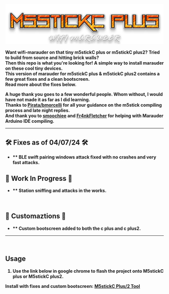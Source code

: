 ![Header](Images/main-header.png)
<br>

<b>Want wifi-marauder on that tiny m5stickC plus or m5stickC plus2? Tried to build from source and hitting brick walls? <br> Then this repo is what you're looking for! A simple way to install marauder on these cool tiny devices. <br> 
This version of marauder for m5stickC plus & m5stickC plus2 contains a few great fixes and a clean bootscreen.<br>
Read more about the fixes below. 
<br>


<b>A huge thank you goes to a few wonderful people. Whom without, I would have not made it as far as I did learning.</b> <br>
<b>Thanks to <a href=https://github.com/bmorcelli>Pirata/bmorcelli</a> for all your guidance on the m5stick compiling process and late night replies.</b> <br>
<b>And thank you to <a href=https://github.com/smoochiee>smoochiee</a> and <a href=https://github.com/Fr4nkFletcher>Fr4nkFletcher</a> for helping with Marauder Arduino IDE compiling.</b><br>



<hr>

## 🛠️ Fixes as of 04/07/24 🛠️
- ** BLE swift pairing windows attack fixed with no crashes and very fast attacks.

## 🚧 Work In Progress 🚧
- ** Station sniffing and attacks in the works.

<br>

## 🌟 Customaztions 🌟
- ** Custom bootscreen added to both the c plus and c plus2.


<b></b>
  

  
  <hr>
  <br>

  ## Usage
1. Use the link below in google chrome to flash the project onto M5stickC plus or M5stickC plus2.



**Install with fixes and custom bootscreen:** <a href=https://atomnft.github.io/M5stick-Marauder/flash0.html>M5stickC Plus/2 Tool</a>